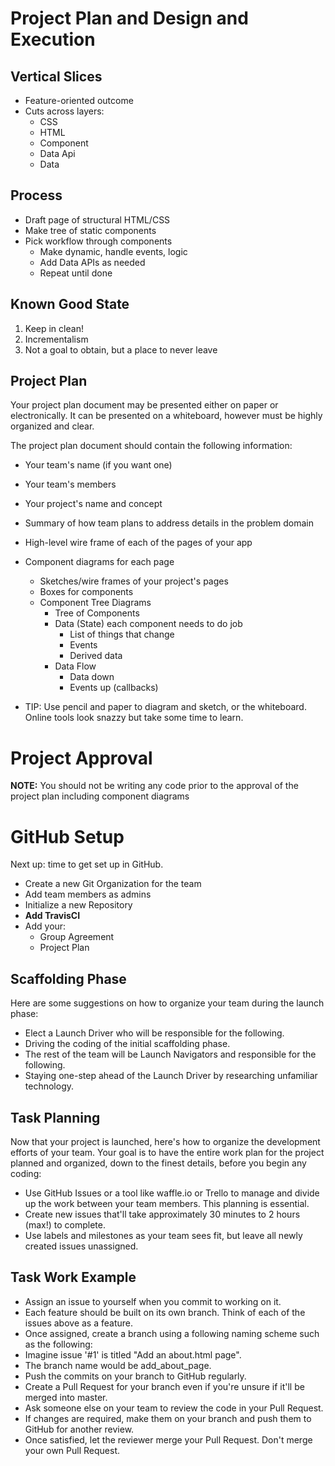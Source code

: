 # Project Plan and Design and Execution


## Vertical Slices

* Feature-oriented outcome
* Cuts across layers:
    * CSS
    * HTML
    * Component
    * Data Api
    * Data

## Process

* Draft page of structural HTML/CSS
* Make tree of static components
* Pick workflow through components
    * Make dynamic, handle events, logic
    * Add Data APIs as needed
    * Repeat until done


## Known Good State

1. Keep in clean!
1. Incrementalism
1. Not a goal to obtain, but a place to never leave

## Project Plan

Your project plan document may be presented either on paper or electronically. It can be presented on a whiteboard, however must be highly organized and clear.

The project plan document should contain the following information:

- Your team's name (if you want one)
- Your team's members
- Your project's name and concept
- Summary of how team plans to address details in the problem domain
- High-level wire frame of each of the pages of your app
- Component diagrams for each page
    - Sketches/wire frames of your project's pages
    - Boxes for components
    - Component Tree Diagrams
        - Tree of Components
        - Data (State) each component needs to do job
            - List of things that change
            - Events
            - Derived data
        - Data Flow
            - Data down
            - Events up (callbacks)

- TIP: Use pencil and paper to diagram and sketch, or the whiteboard. Online tools look snazzy but take some time to learn.

# Project Approval

**NOTE:** You should not be writing any code prior to the approval of the project plan including component diagrams

# GitHub Setup

Next up: time to get set up in GitHub.

- Create a new Git Organization for the team
- Add team members as admins
- Initialize a new Repository
- **Add TravisCI**
- Add your:
    - Group Agreement
    - Project Plan

## Scaffolding Phase

Here are some suggestions on how to organize your team during the launch phase:

- Elect a Launch Driver who will be responsible for the following.
- Driving the coding of the initial scaffolding phase.
- The rest of the team will be Launch Navigators and responsible for the following.
- Staying one-step ahead of the Launch Driver by researching unfamiliar technology.

## Task Planning

Now that your project is launched, here's how to organize the development efforts of your team. Your goal is to have the entire work plan for the project planned and organized, down to the finest details, before you begin any coding:

- Use GitHub Issues or a tool like waffle.io or Trello to manage and divide up the work between your team members. This planning is essential.
- Create new issues that'll take approximately 30 minutes to 2 hours (max!) to complete.
- Use labels and milestones as your team sees fit, but leave all newly created issues unassigned.

## Task Work Example

- Assign an issue to yourself when you commit to working on it.
- Each feature should be built on its own branch. Think of each of the issues above as a feature.
- Once assigned, create a branch using a following naming scheme such as the following:
- Imagine issue '#1' is titled "Add an about.html page".
- The branch name would be add_about_page.
- Push the commits on your branch to GitHub regularly.
- Create a Pull Request for your branch even if you're unsure if it'll be merged into master.
- Ask someone else on your team to review the code in your Pull Request.
- If changes are required, make them on your branch and push them to GitHub for another review.
- Once satisfied, let the reviewer merge your Pull Request. Don't merge your own Pull Request.